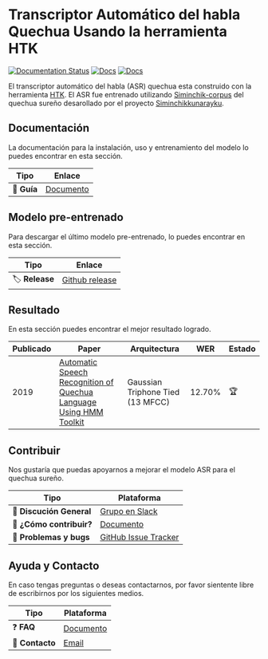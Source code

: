 Transcriptor Automático del habla Quechua Usando la herramienta HTK
====================================================================


[![Documentation Status](https://readthedocs.org/projects/asr-htk-quechua/badge/?version=latest)](https://asr-htk-quechua.readthedocs.io/es/latest/?badge=latest) [![Docs](https://img.shields.io/badge/corpus-quechua-yellowgreen)]() [![Docs](https://img.shields.io/badge/idioma-inglés-green)](ENGLISH.md)


El transcriptor automático del habla (ASR) quechua esta construido con la herramienta [HTK](https://htk.eng.cam.ac.uk). El ASR fue entrenado utilizando [Siminchik-corpus](http://lrec-conf.org/workshops/lrec2018/W14/pdf/4_W14.pdf) del quechua sureño desarollado por el proyecto [Siminchikkunarayku](https://www.siminchikkunarayku.pe).


## Documentación

La documentación para la instalación, uso y entrenamiento del modelo lo puedes encontrar en esta sección.

| Tipo                            | Enlace                              |
| ------------------------------- | --------------------------------------- |
| :bookmark_tabs: **Guía**   | [Documento](https://asr-htk-quechua.readthedocs.io/es/latest/?badge=latest)                 |


## Modelo pre-entrenado

Para descargar el último modelo pre-entrenado, lo puedes encontrar en esta sección.

| Tipo                           | Enlace                               |
| ------------------------------- | --------------------------------------- |
| :label: **Release**     | [Github release](https://github.com/Siminchik/ASR_HTK_Quechua/releases/latest)                  |



## Resultado

En esta sección puedes encontrar el mejor resultado logrado.


| Publicado | Paper | Arquitectura | WER   | Estado |
| --------- | ----- | ------------ | ----- | ------ |
| 2019      | [Automatic Speech Recognition of Quechua Language Using HMM Toolkit](https://link.springer.com/chapter/10.1007/978-3-030-46140-9_6) | Gaussian Triphone Tied (13 MFCC) | 12.70% |  :trophy: |



## Contribuir

Nos gustaría que puedas apoyarnos a mejorar el modelo ASR para el quechua sureño.

| Tipo                            | Plataforma                               |
| ------------------------------- | --------------------------------------- |
| :loudspeaker: **Discución General**     | [Grupo en Slack](https://join.slack.com/t/siminchik/shared_invite/zt-nxju2mw6-y3oIzAXf9B1_nKzuJQYMGg)                  |
| :thinking: **¿Cómo contribuir?**       | [Documento]()                              |
| :bug: **Problemas y bugs** | [GitHub Issue Tracker](https://github.com/rjzevallos/churana/issues)                 |



## Ayuda y Contacto

En caso tengas preguntas o deseas contactarnos, por favor sientente libre de escribirnos por los siguientes medios.

| Tipo                            | Plataforma                              |
| ------------------------------- | --------------------------------------- |
| :question: **FAQ**     | [Documento](https://join.slack.com/t/siminchik/shared_invite/zt-nxju2mw6-y3oIzAXf9B1_nKzuJQYMGg)                  |
| :e-mail: **Contacto**       | [Email](https://github.com/rjzevallos/1492/edit/main/README.md)                              |





